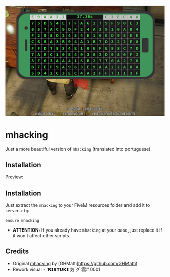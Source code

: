 ![](mhackingpreview.png)

# mhacking
Just a more beautiful version of `mhacking` (translated into portuguese).


## Installation

Preview:


## Installation

Just extract the `mhacking` to your FiveM resources folder and add it to `server.cfg`:

``
ensure mhacking
``

* **ATTENTION:** If you already have `mhacking` at your base, just replace it if it won't affect other scripts.

## Credits

* Original [mhacking](https://github.com/GHMatti/FiveM-Scripts/tree/master/mhacking) by [GHMatti]https://github.com/GHMatti)
* Rework visual - '𝗥𝗜𝗦𝗧𝗨𝗞𝗜 気 グ 雲# 0001
